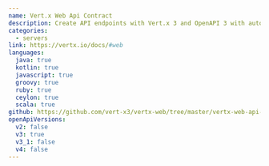 ```yaml
---
name: Vert.x Web Api Contract
description: Create API endpoints with Vert.x 3 and OpenAPI 3 with automatic requests validation
categories:
  - servers
link: https://vertx.io/docs/#web
languages:
  java: true
  kotlin: true
  javascript: true
  groovy: true
  ruby: true
  ceylon: true
  scala: true
github: https://github.com/vert-x3/vertx-web/tree/master/vertx-web-api-contract
openApiVersions:
  v2: false
  v3: true
  v3_1: false
  v4: false
---
```

